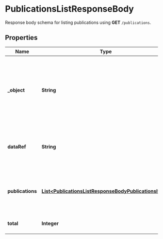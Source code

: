

# PublicationsListResponseBody

Response body schema for listing publications using **GET** `/publications`.

## Properties

| Name | Type | Description |
|------------ | ------------- | ------------- |
|**_object** | **String** | The type of the object represented by JSON. This object stores information about publications in a dictionary. |
|**dataRef** | **String** | Identifies the name of the attribute that contains the array of publications. |
|**publications** | [**List&lt;PublicationsListResponseBodyPublicationsItem&gt;**](PublicationsListResponseBodyPublicationsItem.md) | Response schema model for publishing vouchers to a specific customer. |
|**total** | **Integer** | Total number of publications. |



